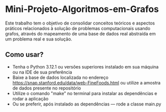 # Mini-Projeto-Algoritmos-em-Grafos

Este trabalho tem o objetivo de consolidar conceitos teóricos e aspectos práticos relacionados à solução de problemas computacionais usando grafos, através do mapeamento de uma base de dados real abstraída em um problema real e sua solução.

## Como usar?

- Tenha o Python 3.12.1 ou versões superiores instalado em sua máquina ou na IDE de sua preferência
- Baixe a base de dados localizada no endereço https://snap.stanford.edu/data/web-FineFoods.html ou utilize a amostra de dados presente no repositório
- Utilize o comando "make" no terminal para instalar as dependências e rodar a aplicação
- Ou se preferir, após instalado as dependências — rode a classe main.py
